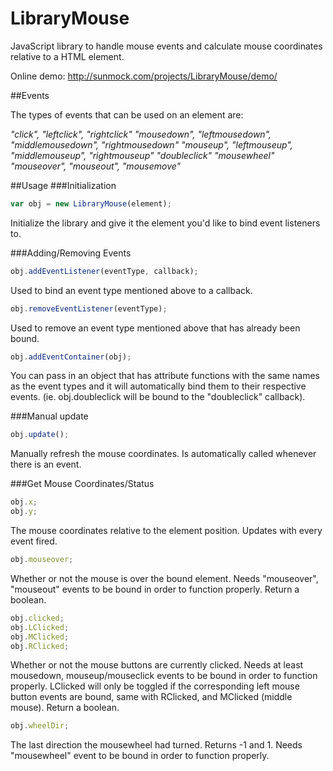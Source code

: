 LibraryMouse
============

JavaScript library to handle mouse events and calculate mouse coordinates relative to a HTML element.

Online demo: http://sunmock.com/projects/LibraryMouse/demo/

##Events

The types of events that can be used on an element are:

*"click", "leftclick", "rightclick"
"mousedown", "leftmousedown", "middlemousedown", "rightmousedown"
"mouseup", "leftmouseup", "middlemouseup", "rightmouseup"
"doubleclick"
"mousewheel"
"mouseover", "mouseout", "mousemove"*

##Usage
###Initialization
```javascript
var obj = new LibraryMouse(element);
```
Initialize the library and give it the element you'd like to bind event listeners to.

###Adding/Removing Events
```javascript
obj.addEventListener(eventType, callback);
```
Used to bind an event type mentioned above to a callback.

```javascript
obj.removeEventListener(eventType);
```
Used to remove an event type mentioned above that has already been bound.

```javascript
obj.addEventContainer(obj);
```
You can pass in an object that has attribute functions with the same names as the event types and it will automatically bind them to their respective events. (ie. obj.doubleclick will be bound to the "doubleclick" callback).

###Manual update
```javascript
obj.update();
```
Manually refresh the mouse coordinates. Is automatically called whenever there is an event.

###Get Mouse Coordinates/Status
```javascript
obj.x;
obj.y;
```
The mouse coordinates relative to the element position. Updates with every event fired.

```javascript
obj.mouseover;
```
Whether or not the mouse is over the bound element. Needs "mouseover", "mouseout" events to be bound in order to function properly. Return a boolean.

```javascript
obj.clicked;
obj.LClicked;
obj.MClicked;
obj.RClicked;
```
Whether or not the mouse buttons are currently clicked. Needs at least mousedown, mouseup/mouseclick events to be bound in order to function properly. LClicked will only be toggled if the corresponding left mouse button events are bound, same with RClicked, and MClicked (middle mouse). Return a boolean.

```javascript
obj.wheelDir;
```
The last direction the mousewheel had turned. Returns -1 and 1. Needs "mousewheel" event to be bound in order to function properly.
